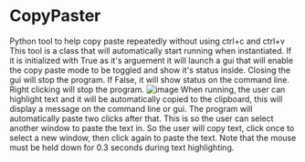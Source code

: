 # CopyPaster
Python tool to help copy paste repeatedly without using ctrl+c and ctrl+v
This tool is a class that will automatically start running when instantiated. 
If it is initialized with True as it's arguement it will launch a gui that will enable the copy paste mode to be toggled and show it's status inside. Closing the gui will stop the program.
If False, it will show status on the command line. Right clicking will stop the program.
![image](https://user-images.githubusercontent.com/36614475/185024794-53686a28-17ff-4595-b830-3bf5e15698aa.png)
When running, the user can highlight text and it will be automatically copied to the clipboard, this will display a message on the command line or gui.
The program will automatically paste two clicks after that. This is so the user can select another window to paste the text in. So the user will copy text, click once to select a new window, then click again to paste the text.
Note that the mouse must be held down for 0.3 seconds during text highlighting.
